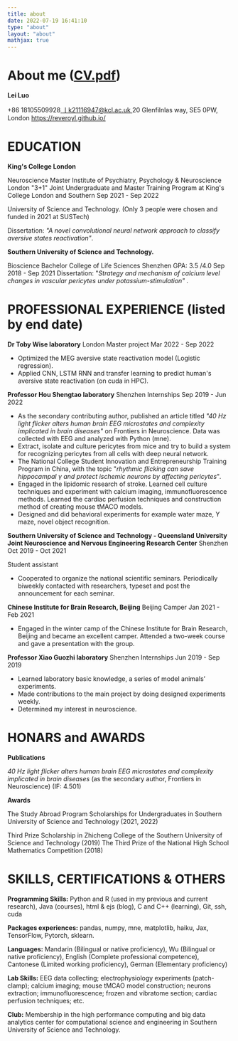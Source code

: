 ```yaml
---
title: about
date: 2022-07-19 16:41:10
type: "about"
layout: "about"
mathjax: true
---
```


# About me ([CV.pdf](https://github.com/ReveRoyl/PictureBed/raw/main/CV_Lei%20Luo.pdf)) 

**Lei Luo** 

+86 18105509928[ 丨k21116947@kcl.ac.uk ](mailto:%E4%B8%A8k21116947@kcl.ac.uk) 20 Glenfilnlas way, SE5 0PW, London https://reveroyl.github.io/ 

# **EDUCATION** 

**King's College London**

Neuroscience Master Institute of Psychiatry, Psychology & Neuroscience  London "3+1" Joint Undergraduate  and Master Training Program at King's College London and Southern  Sep 2021  - Sep 2022 

University of     Science and Technology. (Only 3 people were chosen and funded in 2021 at SUSTech) 

Dissertation: *"A novel convolutional neural network approach to classify aversive states reactivation"*.

**Southern University of Science and Technology.** 

Bioscience Bachelor College of Life Sciences  Shenzhen GPA: 3.5 /4.0  Sep 2018  - Sep 2021 Dissertation: "*Strategy and mechanism of calcium level changes in vascular pericytes under potassium-stimulation" .* 

# **PROFESSIONAL EXPERIENCE (listed by end date)**

**Dr Toby Wise laboratory**  London Master project Mar 2022 - Sep 2022 

- Optimized the MEG aversive state reactivation model (Logistic regression).
- Applied CNN, LSTM RNN and transfer learning to predict human's aversive state reactivation (on cuda in HPC).

**Professor Hou Shengtao laboratory**  Shenzhen Internships  Sep 2019 - Jun 2022 

- As the secondary contributing author, published an article titled *"40 Hz light flicker alters human brain EEG microstates and complexity implicated in brain diseases"*  on Frontiers in Neuroscience. Data was collected with EEG and analyzed with Python (mne).
- Extract, isolate  and culture  pericytes  from mice and try to build a system for recognizing  pericytes  from all cells  with deep neural network.
- The National College Student Innovation and Entrepreneurship Training Program in China, with the topic "*rhythmic flicking can save hippocampal γ and protect ischemic neurons by affecting pericytes*"*.*
- Engaged in the  lipidomic  research  of  stroke.  Learned  cell  culture  techniques  and  experiment  with  calcium  imaging, immunofluorescence methods. Learned the cardiac perfusion techniques and construction method of creating mouse tMACO models.
- Designed and did behavioral experiments for example water maze, Y maze, novel object recognition.

**Southern University of Science and Technology - Queensland University Joint Neuroscience** **and Nervous Engineering Research Center**  Shenzhen  Oct 2019 - Oct 2021 

Student assistant 

- Cooperated to organize the national scientific seminars. Periodically biweekly contacted with researchers, typeset and post the announcement for each seminar.

**Chinese Institute for Brain Research, Beijing** Beijing Camper  Jan 2021 - Feb 2021 

- Engaged in the winter camp of the Chinese Institute for Brain Research, Beijing and became an excellent camper. Attended a two-week course and gave a presentation with the group.

**Professor Xiao Guozhi laboratory**  Shenzhen Internships  Jun 2019 - Sep 2019 

- Learned laboratory basic knowledge, a series of model animals’ experiments.
- Made contributions to the main project by doing designed experiments weekly.
- Determined my interest in neuroscience.

# **HONARS and AWARDS** 

**Publications**

*40 Hz light flicker alters human brain EEG microstates and complexity implicated in brain diseases*  (as the secondary author, Frontiers in Neuroscience) (IF: 4.501) 

**Awards**

The  Study Abroad  Program  Scholarships  for  Undergraduates  in Southern  University  of Science  and Technology (2021, 2022) 

Third Prize Scholarship in Zhicheng College of the Southern University of Science and  Technology (2019) The Third Prize of the National High School Mathematics  Competition (2018) 

# **SKILLS, CERTIFICATIONS & OTHERS** 

**Programming Skills:**  Python  and R (used in my previous and current research), Java (courses), html & ejs (blog), C and C++ (learning), Git, ssh, cuda

**Packages experiences:** pandas, numpy, mne, matplotlib, haiku, Jax, TensorFlow, Pytorch, sklearn.

**Languages:**  Mandarin (Bilingual or native proficiency), Wu  (Bilingual  or  native  proficiency),  English (Complete professional competence), Cantonese (Limited working proficiency), German (Elementary proficiency) 

**Lab Skills:** EEG data collecting; electrophysiology experiments (patch-clamp);  calcium  imaging;  mouse  tMCAO model construction; neurons extraction; immunofluorescence; frozen and vibratome section; cardiac perfusion techniques; etc. 

**Club:** Membership in the high performance computing and big data analytics center for computational science and engineering in Southern University of Science and Technology. 

